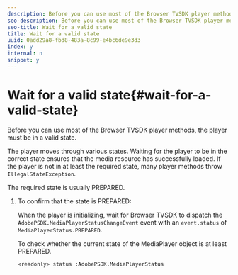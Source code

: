 ```yaml
---
description: Before you can use most of the Browser TVSDK player methods, the player must be in a valid state.
seo-description: Before you can use most of the Browser TVSDK player methods, the player must be in a valid state.
seo-title: Wait for a valid state
title: Wait for a valid state
uuid: 0add29a8-fbd8-483a-8c99-e4bc6de9e3d3
index: y
internal: n
snippet: y
---
```


# Wait for a valid state{#wait-for-a-valid-state}

Before you can use most of the Browser TVSDK player methods, the player must be in a valid state.

 The player moves through various states. Waiting for the player to be in the correct state ensures that the media resource has successfully loaded. If the player is not in at least the required state, many player methods throw `IllegalStateException`.

The required state is usually PREPARED. 

1. To confirm that the state is PREPARED:

   When the player is initializing, wait for Browser TVSDK to dispatch the `AdobePSDK.MediaPlayerStatusChangeEvent` event with an `event.status` of `MediaPlayerStatus.PREPARED`.

   To check whether the current state of the MediaPlayer object is at least PREPARED. 

   ```
   <readonly> status :AdobePSDK.MediaPlayerStatus
   ```


